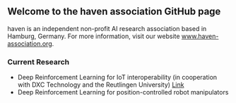 ## Welcome to the haven association GitHub page

haven is an independent non-profit AI research association based in Hamburg, Germany. For more information, visit our website www.haven-association.org.

### Current Research

- Deep Reinforcement Learning for IoT interoperability (in cooperation with DXC Technology and the Reutlingen University) [Link](https://github.com/SKloeser/DRL4IOT/)
- Deep Reinforcement Learning for position-controlled robot manipulators
